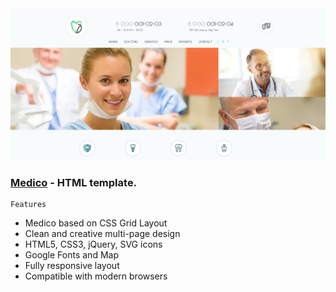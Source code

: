 
<img src="preview/view.jpg">

### [Medico](https://medicoo.vercel.app/) - HTML template. ###

```
Features
```

- Medico based on CSS Grid Layout
- Clean and creative multi-page design
- HTML5, CSS3, jQuery, SVG icons 
- Google Fonts and Map
- Fully responsive layout
- Compatible with modern browsers

